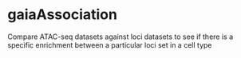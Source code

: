 # gaiaAssociation
Compare ATAC-seq datasets against loci datasets to see if there is a specific enrichment between a particular loci set in a cell type
